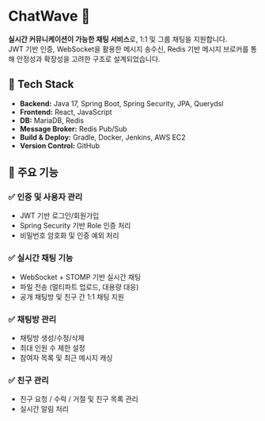 # ChatWave 💬

**실시간 커뮤니케이션이 가능한 채팅 서비스**로, 1:1 및 그룹 채팅을 지원합니다.  
JWT 기반 인증, WebSocket을 활용한 메시지 송수신, Redis 기반 메시지 브로커를 통해 안정성과 확장성을 고려한 구조로 설계되었습니다.

## 🔧 Tech Stack

- **Backend:** Java 17, Spring Boot, Spring Security, JPA, Querydsl
- **Frontend:** React, JavaScript
- **DB:** MariaDB, Redis
- **Message Broker:** Redis Pub/Sub
- **Build & Deploy:** Gradle, Docker, Jenkins, AWS EC2
- **Version Control:** GitHub

## 🧩 주요 기능

### ✅ 인증 및 사용자 관리
- JWT 기반 로그인/회원가입
- Spring Security 기반 Role 인증 처리
- 비밀번호 암호화 및 인증 예외 처리

### ✅ 실시간 채팅 기능
- WebSocket + STOMP 기반 실시간 채팅
- 파일 전송 (멀티파트 업로드, 대용량 대응)
- 공개 채팅방 및 친구 간 1:1 채팅 지원

### ✅ 채팅방 관리
- 채팅방 생성/수정/삭제
- 최대 인원 수 제한 설정
- 참여자 목록 및 최근 메시지 캐싱

### ✅ 친구 관리
- 친구 요청 / 수락 / 거절 및 친구 목록 관리
- 실시간 알림 처리
